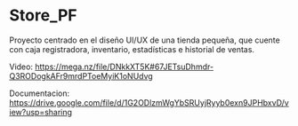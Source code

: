 # Store_PF
Proyecto centrado en el diseño UI/UX de una tienda pequeña, que cuente con caja registradora, inventario, estadísticas e historial de ventas.

Video:
https://mega.nz/file/DNkkXT5K#67JETsuDhmdr-Q3RODogkAFr9mrdPToeMyiK1oNUdvg

Documentacion:
https://drive.google.com/file/d/1G2ODlzmWgYbSRUyjRyyb0exn9JPHbxvD/view?usp=sharing
